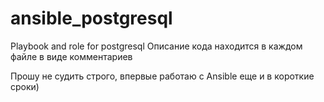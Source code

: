 # ansible_postgresql
Playbook and role for postgresql
Описание кода находится в каждом файле в виде комментариев


Прошу не судить строго, впервые работаю с Ansible еще и в короткие сроки)
